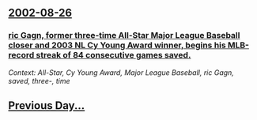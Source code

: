 ## [2002-08-26](/news/2002/08/26/index.md)

### [ ric Gagn, former three-time All-Star Major League Baseball closer and 2003 NL Cy Young Award winner, begins his MLB-record streak of 84 consecutive games saved.](/news/2002/08/26/eric-gagne-former-three-time-all-star-major-league-baseball-closer-and-2003-nl-cy-young-award-winner-begins-his-mlb-record-streak-of-84-c.md)
_Context: All-Star, Cy Young Award, Major League Baseball, ric Gagn, saved, three-, time_

## [Previous Day...](/news/2002/08/25/index.md)


